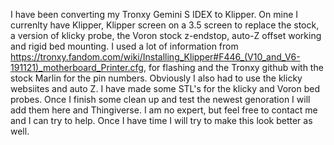 I have been converting my Tronxy Gemini S IDEX to Klipper.  On mine I currenlty have Klipper, Klipper screen on a 3.5 screen to replace the stock, a version of klicky probe, the Voron stock z-endstop, auto-Z offset working and rigid bed mounting.  I used a lot of information from https://tronxy.fandom.com/wiki/Installing_Klipper#F446_(V10_and_V6-191121)_motherboard_Printer.cfg, for flashing and the Tronxy github with the stock Marlin for the pin numbers.  Obviously I also had to use the klicky websiites and auto Z.  I have made some STL's for the klicky and Voron bed probes.  Once I finish some clean up and test the newest genoration I will add them here and Thingiverse.  I am no expert, but feel free to contact me and I can try to help.  Once I have time I will try to make this look better as well.

